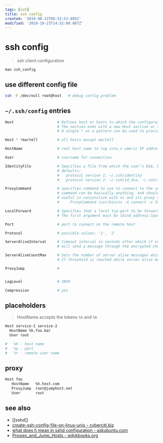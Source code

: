 ```yaml
---
tags: [ssh]
title: ssh config
created: '2019-08-22T08:32:53.895Z'
modified: '2019-10-23T14:52:08.807Z'
---
```


# ssh config

> ssh client configuration

```
man ssh_config
```

## use different config file
```sh
ssh -F /dev/null root@host   # debug config problem
```

## `~/.ssh/config` entries
```sh 
Host                    # Defines host or hosts to which the configuration section applies. 
                        # The section ends with a new Host section or the end of the file. 
                        # A single * as a pattern can be used to provide global defaults for all hosts.

Host * !martell         # all hosts except martell
```

```sh
HostName                # real host name to log into,n umeric IP addresses are also permitted.

User                    # username for connection

IdentityFile            # Specifies a file from which the user’s DSA, ECDSA or DSA authentication identity is read. 
                        # defaults:
                        #   protocol version 1: ~/.ssh/identity
                        #   protocol version 2: ~/.ssh/id_dsa, ~/.ssh/id_ecdsa and ~/.ssh/id_rsa

ProxyCommand            # specifies command to use to connect to the server,  placeholders (%h) will be substituted.
                        # command can be basically anything, and should read from its standard input and write to its standard output. 
                        # useful in conjunction with nc and its proxy support. e.g. connect via an HTTP proxy at 192.1.0.253: 
                        #     ProxyCommand /usr/bin/nc -X connect -x 192.1.0.253:3128 %h %p

LocalForward            # Specifies that a local tcp-port to be forwarded over the secure channel to the specified host and port from the remote machine.
                        # The first argument must be [bind_address:]port and the second argument must be host:hostport.

Port                    # port to connect on the remote host

Protocol                # possible values: '1', '2'

ServerAliveInterval     # timeout interval in seconds after which if no data has been received from the server
                        # will send a message through the encrypted channel to request a response from the server

ServerAliveCountMax     # Sets the number of server alive messages which may be sent without receiving any messages back from the server
                        # If threshold is reached while server alive messages are being sent, ssh will disconnect from the server

ProxyJump               #


LogLevel                # INFO

Compression             # yes
```

## placeholders

> HostName accepts the tokens `%%` and `%h`

```sh
Host service-1 service-2
  HostName %h.foo.bar
  User root

#   %h - host name
#   %p - port
#   %r - remote user name
```

## proxy
```sh
Host foo
   HostName   %h.host.com
   ProxyJump  root@jumphost.net
   User       root
```

## see also
- [[sshd]]
- [create-ssh-config-file-on-linux-unix - cyberciti.biz](https://www.cyberciti.biz/faq/create-ssh-config-file-on-linux-unix/)
- [what does h mean in sshd configuration - askubuntu.com](https://askubuntu.com/questions/605479/what-does-h-mean-in-sshd-configuration)
- [Proxies_and_Jump_Hosts - wikikbooks.org](https://en.wikibooks.org/wiki/OpenSSH/Cookbook/Proxies_and_Jump_Hosts)

